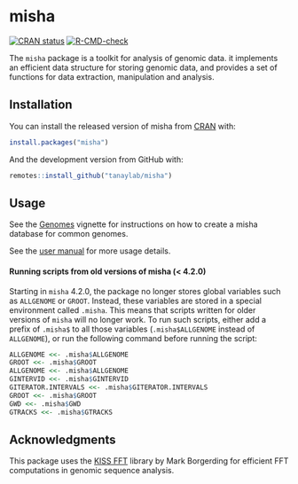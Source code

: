 
<!-- README.md is generated from README.Rmd. Please edit that file -->

# misha

<!-- badges: start -->

[![CRAN
status](https://www.r-pkg.org/badges/version/misha)](https://CRAN.R-project.org/package=misha)
[![R-CMD-check](https://github.com/tanaylab/misha/actions/workflows/R-CMD-check.yaml/badge.svg)](https://github.com/tanaylab/misha/actions/workflows/R-CMD-check.yaml)
<!-- badges: end -->

The `misha` package is a toolkit for analysis of genomic data. it
implements an efficient data structure for storing genomic data, and
provides a set of functions for data extraction, manipulation and
analysis.

## Installation

You can install the released version of misha from
[CRAN](https://CRAN.R-project.org) with:

``` r
install.packages("misha")
```

And the development version from GitHub with:

``` r
remotes::install_github("tanaylab/misha")
```

## Usage

See the
[Genomes](https://tanaylab.github.io/misha/articles/Genomes.html)
vignette for instructions on how to create a misha database for common
genomes.

See the [user
manual](https://tanaylab.github.io/misha/articles/Manual.html) for more
usage details.

#### Running scripts from old versions of misha (\< 4.2.0)

Starting in `misha` 4.2.0, the package no longer stores global variables
such as `ALLGENOME` or `GROOT`. Instead, these variables are stored in a
special environment called `.misha`. This means that scripts written for
older versions of `misha` will no longer work. To run such scripts,
either add a prefix of `.misha$` to all those variables
(`.misha$ALLGENOME` instead of `ALLGENOME`), or run the following
command before running the script:

``` r
ALLGENOME <<- .misha$ALLGENOME
GROOT <<- .misha$GROOT
ALLGENOME <<- .misha$ALLGENOME
GINTERVID <<- .misha$GINTERVID
GITERATOR.INTERVALS <<- .misha$GITERATOR.INTERVALS
GROOT <<- .misha$GROOT
GWD <<- .misha$GWD
GTRACKS <<- .misha$GTRACKS
```

## Acknowledgments

This package uses the [KISS FFT](https://github.com/mborgerding/kissfft) library by Mark Borgerding for efficient FFT computations in genomic sequence analysis.
